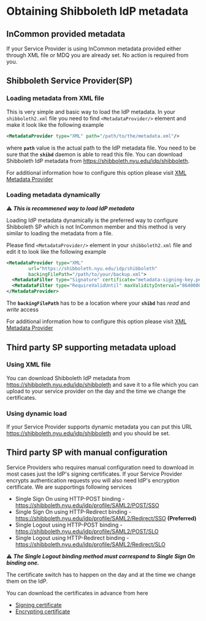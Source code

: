 # Obtaining Shibboleth IdP metadata

## InCommon provided metadata

If your Service Provider is using InCommon metadata provided either through XML file or MDQ you are already set. No action is required from you.

## Shibboleth Service Provider(SP)

### Loading metadata from XML file

This is very simple and basic way to load the IdP metadata. In your `shibboleth2.xml` file you need to find `<MetadataProvider/>` element and make it look like the following example
```xml
<MetadataProvider type="XML" path="/path/to/the/metadata.xml"/>
```
where **`path`** value is the actual path to the IdP metadata file. You need to be sure that the **`shibd`** daemon is able to read this file.
You can download Shibboleth IdP metadata from https://shibboleth.nyu.edu/idp/shibboleth.

For additional information how to configure this option please visit [XML Metadata Provider](https://shibboleth.atlassian.net/wiki/spaces/SP3/pages/2063696005/XMLMetadataProvider)

### Loading metadata dynamically

:warning: **_This is recommened way to load IdP metadata_**

Loading IdP metadata dynamically is the preferred way to configure Shibboleth SP which is not InCommon member and this method is very similar to loading the metadata from a file.

Please find `<MetadataProvider/>` element in your `shibboleth2.xml` file and edit it to look like the following example
```xml
<MetadataProvider type="XML"
        url="https://shibboleth.nyu.edu/idp/shibboleth"
        backingFilePath="/path/to/your/backup.xml">
  <MetadataFilter type="Signature" certificate="metadata-signing-key.pem"/>
  <MetadataFilter type="RequireValidUntil" maxValidityInterval="8640000"/>
</MetadataProvider>
```
The **`backingFilePath`** has to be a location where your **`shibd`** has _read_ and _write_ access

For additional information how to configure this option please visit [XML Metadata Provider](https://shibboleth.atlassian.net/wiki/spaces/SP3/pages/2063696005/XMLMetadataProvider)

## Third party SP supporting metadata upload

### Using XML file

You can download Shibboleth IdP metadata from https://shibboleth.nyu.edu/idp/shibboleth and save it to a file which you can upload to your service provider on the day and the time we change the certificates.

### Using dynamic load

If your Service Provider supports dynamic metadata you can put this URL https://shibboleth.nyu.edu/idp/shibboleth and you should be set.

## Third party SP with manual configuration

Service Providers who requires manual configuration need to download in most cases just the IdP's signing certificates. If your Service Provider encrypts authentication requests you will also need IdP's encryption certificate.
We are supportings following services
- Single Sign On using HTTP-POST binding - https://shibboleth.nyu.edu/idp/profile/SAML2/POST/SSO
- Single Sign On using HTTP-Redirect binding - https://shibboleth.nyu.edu/idp/profile/SAML2/Redirect/SSO **(Preferred)**
- Single Logout using HTTP-POST binding - https://shibboleth.nyu.edu/idp/profile/SAML2/POST/SLO
- Single Logout using HTTP-Redirect binding - https://shibboleth.nyu.edu/idp/profile/SAML2/Redirect/SLO

:warning: **_The Single Logout binding method must correspond to Single Sign On binding one._**

The certificate switch has to happen on the day and at the time we change them on the IdP.

You can download the certificates in advance from here
- [Signing certificate]()
- [Encrypting certificate]()


